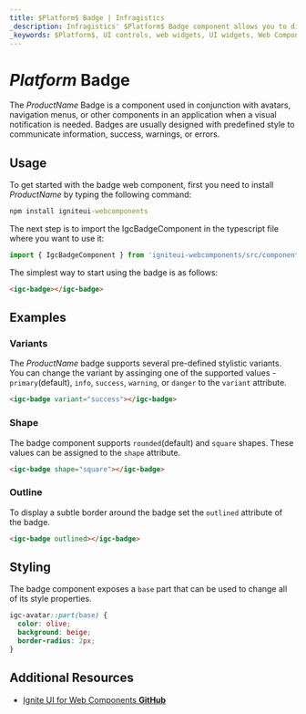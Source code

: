 ```yaml
---
title: $Platform$ Badge | Infragistics
_description: Infragistics' $Platform$ Badge component allows you to display content in a predefined style to decorate other components anywhere in an application.
_keywords: $Platform$, UI controls, web widgets, UI widgets, Web Components, $Platform$ Badge Components, Infragistics
---
```


# $Platform$ Badge

The $ProductName$ Badge is a component used in conjunction with avatars, navigation menus, or other components in an application when a visual notification is needed. Badges are usually designed with predefined style to communicate information, success, warnings, or errors.

## Usage

To get started with the badge web component, first you need to install $ProductName$ by typing the following command:

```cmd
npm install igniteui-webcomponents
```

The next step is to import the IgcBadgeComponent in the typescript file where you want to use it:

```ts
import { IgcBadgeComponent } from 'igniteui-webcomponents/src/components/badge';
```

The simplest way to start using the badge is as follows:

```html
<igc-badge></igc-badge>
```

## Examples

### Variants

The $ProductName$ badge supports several pre-defined stylistic variants. You can change the variant by assinging one of the supported values - `primary`(default), `info`, `success`, `warning`, or `danger` to the `variant` attribute.

```html
<igc-badge variant="success"></igc-badge>
```

<code-view style="height: 150px"
           data-demos-base-url="{environment:dvDemosBaseUrl}"
           iframe-src="{environment:dvDemosBaseUrl}/badge-variants"
           alt="$Platform$ Badge Example"
           github-src="layouts/badge-variants">
</code-view>

### Shape

The badge component supports `rounded`(default) and `square` shapes. These values can be assigned to the `shape` attribute.

```html
<igc-badge shape="square"></igc-badge>
```

<code-view style="height: 150px"
           data-demos-base-url="{environment:dvDemosBaseUrl}"
           iframe-src="{environment:dvDemosBaseUrl}/badge-shape"
           alt="$Platform$ Badge Example"
           github-src="layouts/badge-shape">
</code-view>

### Outline

To display a subtle border around the badge set the `outlined` attribute of the badge.

```html
<igc-badge outlined></igc-badge>
```

<code-view style="height: 150px"
           data-demos-base-url="{environment:dvDemosBaseUrl}"
           iframe-src="{environment:dvDemosBaseUrl}/badge-outlined"
           alt="$Platform$ Badge Example"
           github-src="layouts/badge-outlined">
</code-view>


## Styling

The badge component exposes a `base` part that can be used to change all of its style properties.

```css
igc-avatar::part(base) {
  color: olive;
  background: beige;
  border-radius: 2px;
}
```

## Additional Resources

<div class="divider--half"></div>

* [Ignite UI for Web Components **GitHub**](https://github.com/IgniteUI/igniteui-webcomponents)
